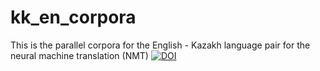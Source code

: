 # kk_en_corpora
This is the parallel corpora for the English - Kazakh language pair for the neural machine translation (NMT)
<a href="https://sandbox.zenodo.org/badge/latestdoi/541750148"><img src="https://sandbox.zenodo.org/badge/541750148.svg" alt="DOI"></a>
